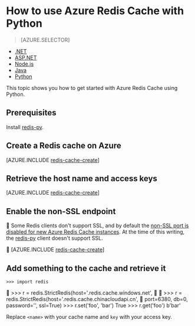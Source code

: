 <properties
	pageTitle="How to use Azure Redis Cache with Python | Microsoft Azure"
	description="Get started with Azure Redis Cache using Python"
	services="redis-cache"
	documentationCenter=""
	authors="steved0x"
	manager="douge"
	editor="v-lincan"/>

<tags
	ms.service="cache"
	ms.date="05/31/2016"
	wacn.date=""/>

# How to use Azure Redis Cache with Python

> [AZURE.SELECTOR]
- [.NET](/documentation/articles/cache-dotnet-how-to-use-azure-redis-cache/)
- [ASP.NET](/documentation/articles/cache-web-app-howto/)
- [Node.js](/documentation/articles/cache-nodejs-get-started/)
- [Java](/documentation/articles/cache-java-get-started/)
- [Python](/documentation/articles/cache-python-get-started/)

This topic shows you how to get started with Azure Redis Cache using Python.


## Prerequisites

Install [redis-py](https://github.com/andymccurdy/redis-py).


## Create a Redis cache on Azure

[AZURE.INCLUDE [redis-cache-create](../includes/redis-cache-create.md)]

## Retrieve the host name and access keys

[AZURE.INCLUDE [redis-cache-create](../includes/redis-cache-access-keys.md)]


## Enable the non-SSL endpoint


Some Redis clients don't support SSL, and by default the [non-SSL port is disabled for new Azure Redis Cache instances](/documentation/articles/cache-configure/#access-ports). At the time of this writing, the [redis-py](https://github.com/andymccurdy/redis-py) client doesn't support SSL. 


[AZURE.INCLUDE [redis-cache-create](../includes/redis-cache-non-ssl-port.md)]


## Add something to the cache and retrieve it


	>>> import redis

	>>> r = redis.StrictRedis(host='<name>.redis.cache.windows.net',


	>>> r = redis.StrictRedis(host='<name>.redis.cache.chinacloudapi.cn',

	      port=6380, db=0, password='<key>', ssl=True)
	>>> r.set('foo', 'bar')
	True
	>>> r.get('foo')
	b'bar'


Replace `<name>` with your cache name and `key` with your access key.


<!--Image references-->
[1]: ./media/cache-python-get-started/redis-cache-new-cache-menu.png
[2]: ./media/cache-python-get-started/redis-cache-cache-create.png
